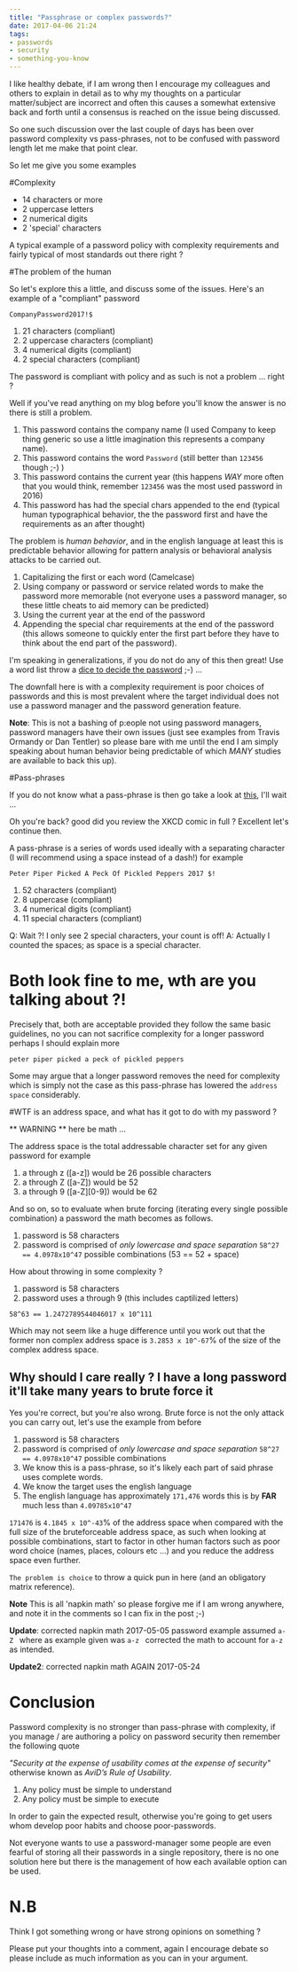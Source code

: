 ```yaml
---
title: "Passphrase or complex passwords?"
date: 2017-04-06 21:24
tags:
- passwords
- security
- something-you-know
---
```


I like healthy debate, if I am wrong then I encourage my colleagues and others to explain in detail as to why my thoughts on a particular matter/subject are incorrect and often this causes a somewhat extensive back and forth until a consensus is reached on the issue being discussed.

So one such discussion over the last couple of days has been over password complexity vs pass-phrases, not to be confused with password length let me make that point clear.

So let me give you some examples

#Complexity

- 14 characters or more
- 2 uppercase letters
- 2 numerical digits
- 2 'special' characters

A typical example of a password policy with complexity requirements and fairly typical of most standards out there right ? 

#The problem of the human

So let's explore this a little, and discuss some of the issues. Here's an example of a "compliant" password

`CompanyPassword2017!$`

1. 21 characters (compliant)
2. 2 uppercase characters (compliant)
3. 4 numerical digits (compliant)
4. 2 special characters (compliant)

The password is compliant with policy and as such is not a problem ... right ?

Well if you've read anything on my blog before you'll know the answer is no there is still a problem.

1. This password contains the company name (I used Company to keep thing generic so use a little imagination this represents a company name).
2. This password contains the word `Password` (still better than `123456` though ;-) )
3. This password contains the current year (this happens *WAY* more often that you would think, remember `123456` was the most used password in 2016)
4. This password has had the special chars appended to the end (typical human typographical behavior, the the password first and have the requirements as an after thought)

The problem is *human behavior*, and in the english language at least this is predictable behavior allowing for pattern analysis or behavioral analysis attacks to be carried out.

1. Capitalizing the first or each word (Camelcase)
2. Using company or password or service related words to make the password more memorable (not everyone uses a password manager, so these little cheats to aid memory can be predicted)
3. Using the current year at the end of the password
4. Appending the special char requirements at the end of the password (this allows someone to quickly enter the first part before they have to think about the end part of the password).

I'm speaking in generalizations, if you do not do any of this then great! Use a word list throw a [dice to decide the password](https://xkcd.com/221/) ;-) ... 

The downfall here is with a complexity requirement is poor choices of passwords and this is most prevalent where the target individual does not use a password manager and the password generation feature.

**Note**: This is not a bashing of p:eople not using password managers, password managers have their own issues (just see examples from Travis Ormandy or Dan Tentler) so please bare with me until the end I am simply speaking about human behavior being predictable of which *MANY* studies are available to back this up).

#Pass-phrases

If you do not know what a pass-phrase is then go take a look at [this](https://xkcd.com/936/), I'll wait ...

Oh you're back? good did you review the XKCD comic in full ? Excellent let's continue then.

A pass-phrase is a series of words used ideally with a separating character (I will recommend using a space instead of a dash!) for example

`Peter Piper Picked A Peck Of Pickled Peppers 2017 $!` 

1. 52 characters (compliant)
2. 8 uppercase (compliant)
3. 4 numerical digits (compliant)
4. 11 special characters (compliant)

Q: Wait ?! I only see 2 special characters, your count is off!
A: Actually I counted the spaces; as space is a special character.

# Both look fine to me, wth are you talking about ?!

Precisely that, both are acceptable provided they follow the same basic guidelines, no you can not sacrifice complexity for a longer password perhaps I should explain more

`peter piper picked a peck of pickled peppers`

Some may argue that a longer password removes the need for complexity which is simply not the case as this pass-phrase has lowered the `address space` considerably.

#WTF is an address space, and what has it got to do with my password ?

** WARNING ** here be math ...

The address space is the total addressable character set for any given password for example 

1. a through z ([a-z]) would be 26 possible characters
2. a through Z ([a-Z]) would be 52
3. a through 9 ([a-Z][0-9]) would be 62

And so on, so to evaluate when brute forcing (iterating every single possible combination) a password the math becomes as follows.

1. password is 58 characters
2. password is comprised of *only lowercase and space separation* `58^27 == 4.0978x10^47` possible combinations (53 == 52 + space)

How about throwing in some complexity ? 

1. password is 58 characters
2. password uses a through 9 (this includes captilized letters)

`58^63 == 1.2472789544046017 x 10^111`

Which may not seem like a huge difference until you work out that the former non complex address space is `3.2853 x 10^-67`% of the size of the complex address space.

## Why should I care really ? I have a long password it'll take many years to brute force it

Yes you're correct, but you're also wrong. Brute force is not the only attack you can carry out, let's use the example from before

1. password is 58 characters
2. password is comprised of *only lowercase and space separation* `58^27 == 4.0978x10^47` possible combinations
4. We know this is a pass-phrase, so it's likely each part of said phrase uses complete words.
5. We know the target uses the english language
6. The english language has approximately `171,476` words this is by **FAR** much less than `4.09785x10^47` 

`171476` is `4.1845 x 10^-43`% of the address space when compared with the full size of the bruteforceable address space,
as such when looking at possible combinations, start to factor in other human factors such as poor word choice (names, places, colours etc ...) and you reduce the address space even further.

`The problem is choice` to throw a quick pun in here (and an obligatory matrix reference).

**Note** This is all 'napkin math' so please forgive me if I am wrong anywhere, and note it in the comments so I can fix in the post ;-)

**Update**: corrected napkin math 2017-05-05 password example assumed `a-Z ` where as example given was `a-z ` corrected the math to account for `a-z ` as intended.

**Update2**: corrected napkin math AGAIN 2017-05-24
 
# Conclusion

Password complexity is no stronger than pass-phrase with complexity, if you manage / are authoring a policy on password security then remember the following quote

*"Security at the expense of usability comes at the expense of security"* otherwise known as *AviD’s Rule of Usability*.

1. Any policy must be simple to understand
2. Any policy must be simple to execute

In order to gain the expected result, otherwise you're going to get users whom develop poor habits and choose poor-passwords.

Not everyone wants to use a password-manager some people are even fearful of storing all their passwords in a single repository, there is no one solution here but there is the management of how each available option can be used.

# N.B

Think I got something wrong or have strong opinions on something ?

Please put your thoughts into a comment, again I encourage debate so please include as much information as you can in your argument.

